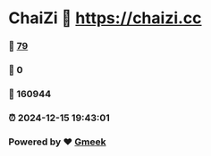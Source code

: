 # ChaiZi :link: https://chaizi.cc 
### :page_facing_up: [79](https://chaizi.cc/tag.html) 
### :speech_balloon: 0 
### :hibiscus: 160944 
### :alarm_clock: 2024-12-15 19:43:01 
### Powered by :heart: [Gmeek](https://github.com/Meekdai/Gmeek)
